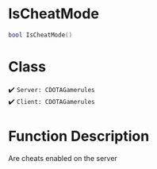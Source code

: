 # IsCheatMode
```lua
bool IsCheatMode()
```
# Class
✔️ `Server: CDOTAGamerules`  
✔️ `Client: CDOTAGamerules`  

# Function Description
Are cheats enabled on the server
